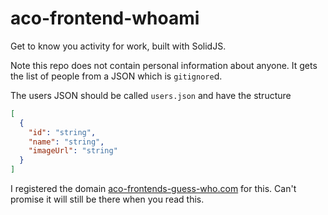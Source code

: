 # aco-frontend-whoami
Get to know you activity for work, built with SolidJS.

Note this repo does not contain personal information about anyone. It gets the list of people from a JSON which is `gitignore`d.

The users JSON should be called `users.json` and have the structure
```json
[
  {
    "id": "string",
    "name": "string",
    "imageUrl": "string"
  }
]
```

I registered the domain [aco-frontends-guess-who.com](https://aco-frontends-guess-who.com) for this. Can't promise it will still be there when you read this.
